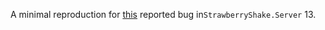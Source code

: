 A minimal reproduction for [this](https://github.com/ChilliCream/graphql-platform/issues/7194) reported bug in`StrawberryShake.Server` 13.
